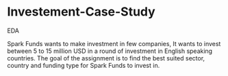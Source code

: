 # Investement-Case-Study
EDA

Spark Funds wants to make investment in few companies, It wants to invest between 5 to 15 million USD in a round of
investment in English speaking countries. The goal of the assignment is to find the best suited sector, country and
funding type for Spark Funds to invest in.
